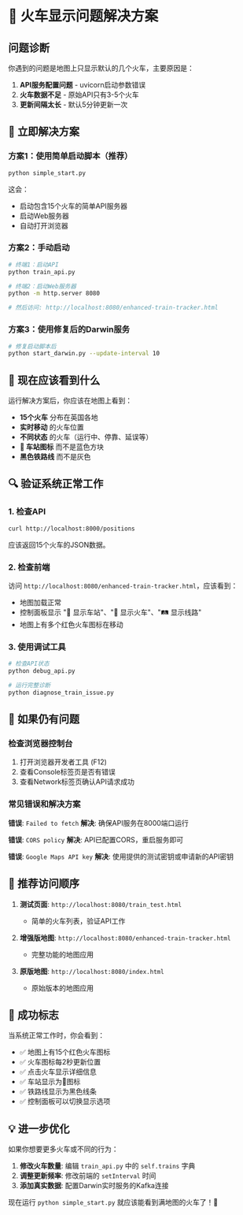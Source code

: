 # 🚂 火车显示问题解决方案

## 问题诊断

你遇到的问题是地图上只显示默认的几个火车，主要原因是：

1. **API服务配置问题** - uvicorn启动参数错误
2. **火车数据不足** - 原始API只有3-5个火车
3. **更新间隔太长** - 默认5分钟更新一次

## 🔧 立即解决方案

### 方案1：使用简单启动脚本（推荐）

```bash
python simple_start.py
```

这会：
- 启动包含15个火车的简单API服务器
- 启动Web服务器
- 自动打开浏览器

### 方案2：手动启动

```bash
# 终端1：启动API
python train_api.py

# 终端2：启动Web服务器
python -m http.server 8080

# 然后访问: http://localhost:8080/enhanced-train-tracker.html
```

### 方案3：使用修复后的Darwin服务

```bash
# 修复启动脚本后
python start_darwin.py --update-interval 10
```

## 🎯 现在应该看到什么

运行解决方案后，你应该在地图上看到：

- **15个火车** 分布在英国各地
- **实时移动** 的火车位置
- **不同状态** 的火车（运行中、停靠、延误等）
- **🚉 车站图标** 而不是蓝色方块
- **黑色铁路线** 而不是灰色

## 🔍 验证系统正常工作

### 1. 检查API
```bash
curl http://localhost:8000/positions
```
应该返回15个火车的JSON数据。

### 2. 检查前端
访问 `http://localhost:8080/enhanced-train-tracker.html`，应该看到：
- 地图加载正常
- 控制面板显示 "🚉 显示车站"、"🚂 显示火车"、"🛤️ 显示线路"
- 地图上有多个红色火车图标在移动

### 3. 使用调试工具
```bash
# 检查API状态
python debug_api.py

# 运行完整诊断
python diagnose_train_issue.py
```

## 🚨 如果仍有问题

### 检查浏览器控制台
1. 打开浏览器开发者工具 (F12)
2. 查看Console标签页是否有错误
3. 查看Network标签页确认API请求成功

### 常见错误和解决方案

**错误**: `Failed to fetch`
**解决**: 确保API服务在8000端口运行

**错误**: `CORS policy`
**解决**: API已配置CORS，重启服务即可

**错误**: `Google Maps API key`
**解决**: 使用提供的测试密钥或申请新的API密钥

## 📱 推荐访问顺序

1. **测试页面**: `http://localhost:8080/train_test.html`
   - 简单的火车列表，验证API工作
   
2. **增强版地图**: `http://localhost:8080/enhanced-train-tracker.html`
   - 完整功能的地图应用
   
3. **原版地图**: `http://localhost:8080/index.html`
   - 原始版本的地图应用

## 🎉 成功标志

当系统正常工作时，你会看到：

- ✅ 地图上有15个红色火车图标
- ✅ 火车图标每2秒更新位置
- ✅ 点击火车显示详细信息
- ✅ 车站显示为🚉图标
- ✅ 铁路线显示为黑色线条
- ✅ 控制面板可以切换显示选项

## 💡 进一步优化

如果你想要更多火车或不同的行为：

1. **修改火车数量**: 编辑 `train_api.py` 中的 `self.trains` 字典
2. **调整更新频率**: 修改前端的 `setInterval` 时间
3. **添加真实数据**: 配置Darwin实时服务的Kafka连接

现在运行 `python simple_start.py` 就应该能看到满地图的火车了！🚂